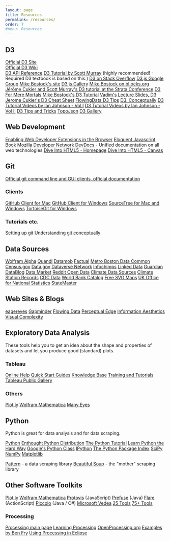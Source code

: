 ```yaml
---
layout: page
title: Resources
permalink: /resources/
order: 7
#menu: Resources
---
```


## D3

[Official D3 Site](http://d3js.org/)  
[Official D3 Wiki](https://github.com/mbostock/d3/wiki)  
[D3 API Reference](https://github.com/mbostock/d3/wiki/API-Reference)
[D3 Tutorial by Scott Murray](http://alignedleft.com/tutorials/d3/) (highly recommended! - Required D3 textbook is based on this.)
[D3 on Stack Overflow](http://stackoverflow.com/questions/tagged/d3.js)
[D3.js Google Group](https://groups.google.com/forum/?fromgroups#!forum/d3-js)
[Mike Bostock's site](http://bost.ocks.org/mike/)
[D3.js Gallery](http://biovisualize.github.com/d3visualization/)
[Mike Bostock on bl.ocks.org](http://bl.ocks.org/mbostock)
[J&eacute;r&ocirc;me Cukier and Scott Murray's D3 tutorial at the Strata Conference](http://github.com/alignedleft/strata-d3-tutorial)
[D3 For Mere Mortals](http://www.recursion.org/d3-for-mere-mortals/)
[Mike Bostock's D3 Tutorial](http://bost.ocks.org/mike/d3/workshop/)
[Vadim's Lecture Slides, D3](http://vogievetsky.github.com/IntroD3/#1)
[Jerome Cukier's D3 Cheat Sheet](http://www.jeromecukier.net/wp-content/uploads/2012/10/d3-cheat-sheet.pdf)
[FlowingData D3 Tips](http://flowingdata.com/tag/d3/)
[D3, Conceptually](http://code.hazzens.com/d3tut/lesson_0.html)
[D3 Tutorial Videos by Ian Johnson - Vol I](http://enjalot.github.com/dot-enter/)
[D3 Tutorial Videos by Ian Johnson - Vol II](http://enjalot.github.com/dot-append/)
[D3 Tips and Tricks](http://www.d3noob.org/)
[TopoJson](https://github.com/mbostock/topojson)
[D3 Gallery](http://christopheviau.com/d3list/gallery.html)

## Web Development

[Enabling Web Developer Extensions in the Browser](http://macwright.org/enable-web-developer-extensions/)
[Eloquent Javascript Book](http://eloquentjavascript.net/)
[Mozilla Developer Network](https://developer.mozilla.org/en-US/)
[DevDocs](http://devdocs.io/) - Unified documentation on all web technologies 
[Dive Into HTML5 - Homepage](http://diveintohtml5.info/index.html)
[Dive Into HTML5 - Canvas](http://diveintohtml5.info/canvas.html)

## Git


[Official git command line and GUI clients, official documentation](http://git-scm.com/)

### Clients

[GitHub Client for Mac](http://mac.github.com/)
[GitHub Client for Windows](http://windows.github.com/)
[SourceTree for Mac and Windows](http://www.sourcetreeapp.com)
[TortoiseGit for Windows](https://code.google.com/p/tortoisegit/)

### Tutorials etc. 


[Setting up git](https://help.github.com/articles/set-up-git)
[Understanding git conceptually](http://www.sbf5.com/~cduan/technical/git/)


## Data Sources

[Wolfram Alpha](http://www.wolframalpha.com/)
[Quandl](http://www.quandl.com)
[Datamob](http://datamob.org/datasets)
[Factual](http://www.factual.com/)
[Metro Boston Data Common](http://metrobostondatacommon.org/)
[Census.gov](http://www.census.gov/)
[Data.gov](http://www.data.gov/)
[Dataverse Network](http://thedata.org/)
[Infochimps](http://infochimps.com/)
[Linked Data](http://linkeddata.org/)
[Guardian DataBlog](http://www.guardian.co.uk/news/datablog)
[Data Market](http://datamarket.com/)
[Reddit Open Data](http://www.reddit.com/r/opendata)
[Climate Data Sources](http://www.realclimate.org/index.php/data-sources/)
[Climate Station Records](http://www.metoffice.gov.uk/climatechange/science/monitoring/subsets.html)
[CDC Data](http://www.cdc.gov/nchs/data_access/data_tools.htm)
[World Bank Catalog](http://data.worldbank.org/data-catalog)
[Free SVG Maps](http://www.d-maps.com/index.php?lang=en)
[UK Office for National Statistics](http://www.statistics.gov.uk/default.asp)
[StateMaster](http://www.statemaster.com/index.php)

## Web Sites & Blogs

[eagereyes](http://eagereyes.org/)
[Gapminder](http://www.gapminder.org/blog/)
[Flowing Data](http://flowingdata.com/)
[Perceptual Edge](http://www.perceptualedge.com/blog/)
[Information Aesthetics](http://infosthetics.com/)
[Visual Complexity](http://www.visualcomplexity.com/vc/)


## Exploratory Data Analysis

These tools help you to get an idea about the shape and properties of datasets and let you produce good (standard) plots.

### Tableau
[Online Help](http://onlinehelp.tableausoftware.com/current/pro/online/en-us/help.htm)
[Quick Start Guides](http://www.tableausoftware.com/support/manuals/quickstart)
[Knowledge Base](http://kb.tableausoftware.com/)
[Training and Tutorials](http://www.tableausoftware.com/learn/training)
[Tableau Public Gallery](http://www.tableausoftware.com/public/gallery/all)

### Others

[Plot.ly](https://plot.ly)
[Wolfram Mathematica](http://www.wolfram.com/mathematica/)
[Many Eyes](http://manyeyes.alphaworks.ibm.com/manyeyes/)

## Python

Python is great for data analysis and for data scraping.

[Python](http://python.org/)
[Enthought Python Distribution](http://www.enthought.com/products/epd.php)
[The Python Tutorial](http://docs.python.org/tutorial/)
[Learn Python the Hard Way](http://learnpythonthehardway.org/)
[Google's Python Class](http://code.google.com/edu/languages/google-python-class/)
[IPython](http://ipython.org/)
[The Python Package Index](http://pypi.python.org/pypi)
[SciPy](http://www.scipy.org/)
[NumPy](http://numpy.scipy.org/)
[Matplotlib](http://matplotlib.sourceforge.net/)

[Pattern](http://www.clips.ua.ac.be/pattern) - a data scraping library 
[Beautiful Soup](http://www.crummy.com/software/BeautifulSoup/) - the "mother" scraping library 



## Other Software Toolkits

[Plot.ly](https://plot.ly)
[Wolfram Mathematica](http://www.wolfram.com/mathematica/)
[Protovis](http://vis.stanford.edu/protovis/) (JavaScript)
[Prefuse](http://prefuse.org/) (Java)
[Flare](http://flare.prefuse.org/) (ActionScript)
[Piccolo](http://www.piccolo2d.org/) (Java / C#)
[Microsoft Vedea](http://research.microsoft.com/en-us/projects/vedea/)
[25 Tools](http://www.insideria.com/2009/12/28-rich-data-visualization-too.html)
[75+ Tools](http://www.tripwiremagazine.com/2009/12/70-tools-for-visualizing-your-data-css-flash-jquery-php.html)

### Processing

[Processing main page](http://processing.org/)
[Learning Processing](http://www.learningprocessing.com/)
[OpenProcessing.org](http://www.openprocessing.org/)
[Examples by Ben Fry](http://benfry.com/writing/archives/3)
[Using Processing in Eclipse](http://gigl.scs.carleton.ca/node/48)



